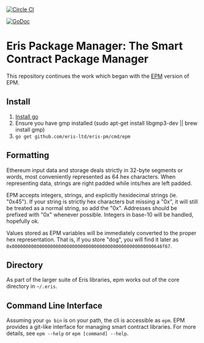 [![Circle CI](https://circleci.com/gh/eris-ltd/epm-go/tree/master.svg?style=svg)](https://circleci.com/gh/eris-ltd/eris-pm/tree/master)

[![GoDoc](https://godoc.org/github.com/eris-pm?status.png)](https://godoc.org/github.com/eris-ltd/eris-pm)

# Eris Package Manager: The Smart Contract Package Manager

This repository continues the work which began with the [EPM](https://github.com/eris-ltd/epm-go) version of EPM.


## Install

1. [Install go](https://golang.org/doc/install)
2. Ensure you have gmp installed (sudo apt-get install libgmp3-dev || brew install gmp)
3. `go get github.com/eris-ltd/eris-pm/cmd/epm`


## Formatting

Ethereum input data and storage deals strictly in 32-byte segments or words, most conveniently represented as 64 hex characters. When representing data, strings are right padded while ints/hex are left padded.

EPM accepts integers, strings, and explicitly hexidecimal strings (ie. "0x45"). If your string is strictly hex characters but missing a "0x", it will still be treated as a normal string, so add the "0x". Addresses should be prefixed with "0x" whenever possible. Integers in base-10 will be handled, hopefully ok.

Values stored as EPM variables will be immediately converted to the proper hex representation. That is, if you store "dog", you will find it later as `0x0000000000000000000000000000000000000000000000000000646f67`.

## Directory

As part of the larger suite of Eris libraries, epm works out of the core directory in `~/.eris`.

## Command Line Interface

Assuming your `go bin` is on your path, the cli is accessible as `epm`. EPM provides a git-like interface for managing smart contract libraries. For more details, see `epm --help` or `epm [command] --help`.
